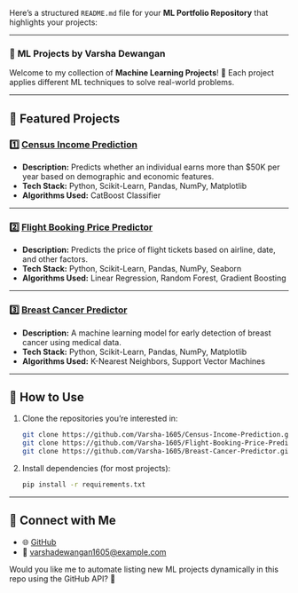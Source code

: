 Here’s a structured `README.md` file for your **ML Portfolio Repository** that highlights your projects:  

---

### 📂 **ML Projects by Varsha Dewangan**  

Welcome to my collection of **Machine Learning Projects**! 🚀 Each project applies different ML techniques to solve real-world problems.  

---

## 📌 **Featured Projects**  

### 1️⃣ [Census Income Prediction](https://github.com/Varsha-1605/Census-Income-Prediction)  
- **Description:** Predicts whether an individual earns more than $50K per year based on demographic and economic features.  
- **Tech Stack:** Python, Scikit-Learn, Pandas, NumPy, Matplotlib  
- **Algorithms Used:** CatBoost Classifier

---

### 2️⃣ [Flight Booking Price Predictor](https://github.com/Varsha-1605/Flight-Booking-Price-Predictor)  
- **Description:** Predicts the price of flight tickets based on airline, date, and other factors.  
- **Tech Stack:** Python, Scikit-Learn, Pandas, NumPy, Seaborn  
- **Algorithms Used:** Linear Regression, Random Forest, Gradient Boosting  

---

### 3️⃣ [Breast Cancer Predictor](https://github.com/Varsha-1605/Breast-Cancer-Predictor)  
- **Description:** A machine learning model for early detection of breast cancer using medical data.  
- **Tech Stack:** Python, Scikit-Learn, Pandas, NumPy, Matplotlib  
- **Algorithms Used:** K-Nearest Neighbors, Support Vector Machines

---

## 🚀 **How to Use**  
1. Clone the repositories you’re interested in:  
   ```bash
   git clone https://github.com/Varsha-1605/Census-Income-Prediction.git
   git clone https://github.com/Varsha-1605/Flight-Booking-Price-Predictor.git
   git clone https://github.com/Varsha-1605/Breast-Cancer-Predictor.git
   ```
2. Install dependencies (for most projects):  
   ```bash
   pip install -r requirements.txt
   ```

---

## 🔗 **Connect with Me**  
- 🌐 [GitHub](https://github.com/Varsha-1605)  
- 📧 varshadewangan1605@example.com  

Would you like me to automate listing new ML projects dynamically in this repo using the GitHub API? 🚀
